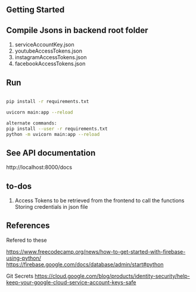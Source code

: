 ## Getting Started

## Compile Jsons in backend root folder

1. serviceAccountKey.json
2. youtubeAccessTokens.json
3. instagramAccessTokens.json
4. facebookAccessTokens.json

## Run

```bash

pip install -r requirements.txt

uvicorn main:app --reload

alternate commands:
pip install --user -r requirements.txt
python -m uvicorn main:app --reload
```

## See API documentation

http://localhost:8000/docs

## to-dos

1. Access Tokens to be retrieved from the frontend to call the functions
Storing credentials in json file

## References

Refered to these

https://www.freecodecamp.org/news/how-to-get-started-with-firebase-using-python/
https://firebase.google.com/docs/database/admin/start#python

Git Secrets
https://cloud.google.com/blog/products/identity-security/help-keep-your-google-cloud-service-account-keys-safe
